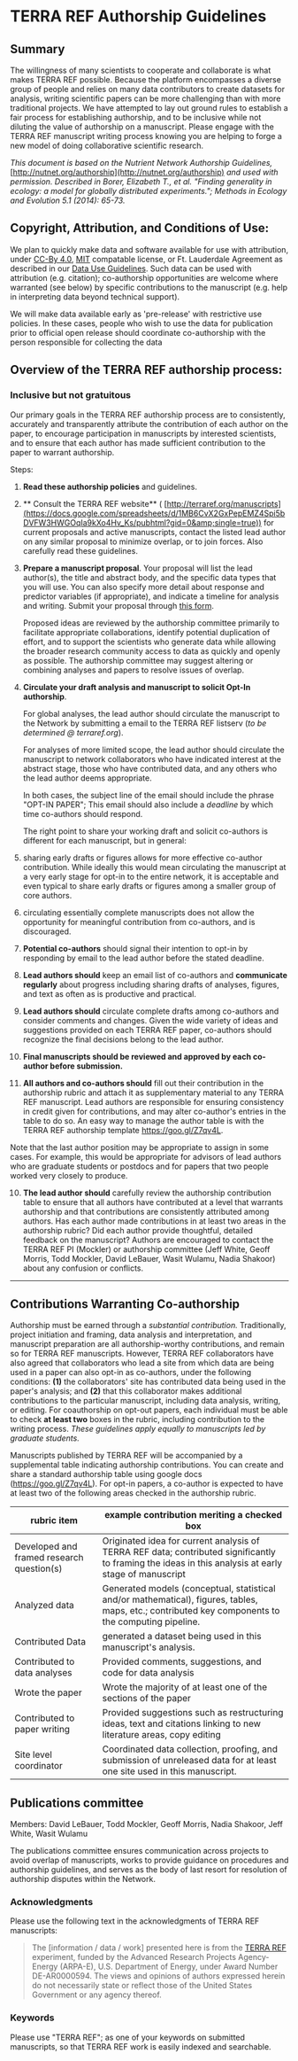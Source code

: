 # TERRA REF Authorship Guidelines


## Summary

The willingness of many scientists to cooperate and collaborate is what makes TERRA REF possible. Because the platform encompasses a diverse group of people and relies on many data contributors to create datasets for analysis, writing scientific papers can be more challenging than with more traditional projects. We have attempted to lay out ground rules to establish a fair process for establishing authorship, and to be inclusive while not diluting the value of authorship on a manuscript. Please engage with the TERRA REF manuscript writing process knowing you are helping to forge a new model of doing collaborative scientific research.

_This document is based on the Nutrient Network Authorship Guidelines,_ [http://nutnet.org/authorship](http://nutnet.org/authorship) _and used with permission. Described in Borer, Elizabeth T., et al. "Finding generality in ecology: a model for globally distributed experiments."; Methods in Ecology and Evolution 5.1 (2014): 65-73._

## Copyright, Attribution, and Conditions of Use:

We plan to quickly make data and software available for use with attribution, under [CC-By 4.0](https://creativecommons.org/licenses/by/4.0/), [MIT](https://opensource.org/licenses/MIT) compatable license, or Ft. Lauderdale Agreement as described in our [Data Use Guidelines](https://terraref.gitbooks.io/terraref-documentation/content/user/data_release_policy.html). Such data can be used with attribution (e.g. citation); co-authorship opportunities are welcome where warranted (see below) by specific contributions to the manuscript (e.g. help in interpreting data beyond technical support).

We will make data available early as &#39;pre-release&#39; with restrictive use policies. In these cases, people who wish to use the data for publication prior to official open release should coordinate co-authorship with the person responsible for collecting the data

## Overview of the TERRA REF authorship process:

### Inclusive but not gratuitous

Our primary goals in the TERRA REF authorship process are to consistently, accurately and transparently attribute the contribution of each author on the paper, to encourage participation in manuscripts by interested scientists, and to ensure that each author has made sufficient contribution to the paper to warrant authorship.

Steps:

1. **Read these authorship policies** and guidelines.
2. ** Consult the TERRA REF website** ( [http://terraref.org/manuscripts](https://docs.google.com/spreadsheets/d/1MB6CvX2GxPepEMZ4Spi5bDVFW3HWGOqIa9kXo4Hv_Ks/pubhtml?gid=0&amp;single=true)) for current proposals and active manuscripts, contact the listed lead author on any similar proposal to minimize overlap, or to join forces. Also carefully read these guidelines.
3. **Prepare a manuscript proposal**. Your proposal will list the lead author(s), the title and abstract body, and the specific data types that you will use. You can also specify more detail about response and predictor variables (if appropriate), and indicate a timeline for analysis and writing. Submit your proposal through [this form](http://goo.gl/forms/NgWutmGJZlmFkfxG3).

    Proposed ideas are reviewed by the authorship committee primarily to facilitate appropriate collaborations, identify potential duplication of effort, and to support the scientists who generate data while allowing the broader research community access to data as quickly and openly as possible. The authorship committee may suggest altering or combining analyses and papers to resolve issues of overlap.

4. **Circulate your draft analysis and manuscript to solicit Opt-In authorship**.

    For global analyses, the lead author should circulate the manuscript to the Network by submitting a email to the TERRA REF listserv (_to be determined @ terraref.org_).

    For analyses of more limited scope, the lead author should circulate the manuscript to network collaborators who have indicated interest at the abstract stage, those who have contributed data, and any others who the lead author deems appropriate.

    In both cases, the subject line of the email should include the phrase "OPT-IN PAPER"; This email should also include a _deadline_ by which time co-authors should respond.

    The right point to share your working draft and solicit co-authors is different for each manuscript, but in general:

1.  sharing early drafts or figures allows for more effective co-author contribution. While ideally this would mean circulating the manuscript at a very early stage for opt-in to the entire network, it is acceptable and even typical to share early drafts or figures among a smaller group of core authors.
2. circulating essentially complete manuscripts does not allow the opportunity for meaningful contribution from co-authors, and is discouraged.
5. **Potential co-authors** should signal their intention to opt-in by responding by email to the lead author before the stated deadline.
6. **Lead authors should** keep an email list of co-authors and **communicate regularly** about progress including sharing drafts of analyses, figures, and text as often as is productive and practical.
7. **Lead authors should** circulate complete drafts among co-authors and consider comments and changes. Given the wide variety of ideas and suggestions provided on each TERRA REF paper, co-authors should recognize the final decisions belong to the lead author.
8. **Final manuscripts should be reviewed and approved by each co-author before submission.**
9. **All authors and co-authors should** fill out their contribution in the authorship rubric and attach it as supplementary material to any TERRA REF manuscript. Lead authors are responsible for ensuring consistency in credit given for contributions, and may alter co-author&#39;s entries in the table to do so. An easy way to manage the author table is with the TERRA REF authorship template https://goo.gl/Z7qv4L.

Note that the last author position may be appropriate to assign in some cases. For example, this would be appropriate for advisors of lead authors who are graduate students or postdocs and for papers that two people worked very closely to produce.

10. **The lead author should** carefully review the authorship contribution table to ensure that all authors have contributed at a level that warrants authorship and that contributions are consistently attributed among authors. Has each author made contributions in at least two areas in the authorship rubric? Did each author provide thoughtful, detailed feedback on the manuscript? Authors are encouraged to contact the TERRA REF PI (Mockler) or authorship committee (Jeff White, Geoff Morris, Todd Mockler, David LeBauer, Wasit Wulamu, Nadia Shakoor) about any confusion or conflicts.

--- 

## Contributions Warranting Co-authorship

Authorship must be earned through a _substantial contribution._ Traditionally, project initiation and framing, data analysis and interpretation, and manuscript preparation are all authorship-worthy contributions, and remain so for TERRA REF manuscripts. However, TERRA REF collaborators have also agreed that collaborators who lead a site from which data are being used in a paper can also opt-in as co-authors, under the following conditions: **(1)** the collaborators&#39; site has contributed data being used in the paper's analysis; and **(2)** that this collaborator makes additional contributions to the particular manuscript, including data analysis, writing, or editing. For coauthorship on opt-out papers, each individual must be able to check **at least two** boxes in the rubric, including contribution to the writing process. _These guidelines apply equally to manuscripts led by graduate students._

Manuscripts published by TERRA REF will be accompanied by a supplemental table indicating authorship contributions. You can create and share a standard authorship table using google docs (https://goo.gl/Z7qv4L). For opt-in papers, a co-author is expected to have at least two of the following areas checked in the authorship rubric.

| rubric item | example contribution meriting a checked box |
| --- | --- |
| Developed and framed research question(s) | Originated idea for current analysis of TERRA REF data; contributed significantly to framing the ideas in this analysis at early stage of manuscript |
| Analyzed data | Generated models (conceptual, statistical and/or mathematical), figures, tables, maps, etc.; contributed key components to the computing pipeline. |
| Contributed Data | generated a dataset being used in this manuscript&#39;s analysis. |
| Contributed to data analyses | Provided comments, suggestions, and code for data analysis |
| Wrote the paper | Wrote the majority of at least one of the sections of the paper |
| Contributed to paper writing | Provided suggestions such as restructuring ideas, text and citations linking to new literature areas, copy editing |
| Site level coordinator | Coordinated data collection, proofing, and submission of unreleased data for at least one site used in this manuscript. |

## Publications committee

Members: David LeBauer, Todd Mockler, Geoff Morris, Nadia Shakoor, Jeff White, Wasit Wulamu 

The publications committee ensures communication across projects to avoid overlap of manuscripts, works to provide guidance on procedures and authorship guidelines, and serves as the body of last resort for resolution of authorship disputes within the Network.

### Acknowledgments

Please use the following text in the acknowledgments of TERRA REF manuscripts:

> The [information / data / work] presented here is from the [TERRA REF](http://terraref.org) experiment, funded by the Advanced Research Projects Agency-Energy (ARPA-E), U.S. Department of Energy, under Award Number DE-AR0000594. The views and opinions of authors expressed herein do not necessarily state or reflect those of the United States Government or any agency thereof.


### Keywords

Please use "TERRA REF"; as one of your keywords on submitted manuscripts, so that TERRA REF work is easily indexed and searchable.
